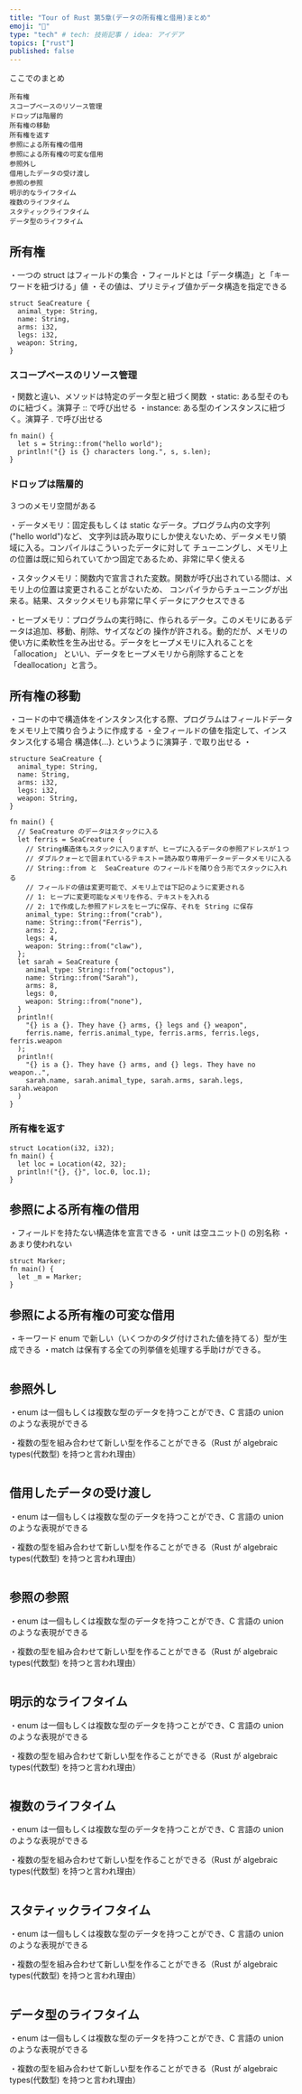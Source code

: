```yaml
---
title: "Tour of Rust 第5章(データの所有権と借用)まとめ"
emoji: "🐥"
type: "tech" # tech: 技術記事 / idea: アイデア
topics: ["rust"]
published: false
---
```


ここでのまとめ

```
所有権
スコープベースのリソース管理
ドロップは階層的
所有権の移動
所有権を返す
参照による所有権の借用
参照による所有権の可変な借用
参照外し
借用したデータの受け渡し
参照の参照
明示的なライフタイム
複数のライフタイム
スタティックライフタイム
データ型のライフタイム

```

## 所有権

・一つの struct はフィールドの集合
・フィールドとは「データ構造」と「キーワードを紐づける」値
・その値は、プリミティブ値かデータ構造を指定できる

```
struct SeaCreature {
  animal_type: String,
  name: String,
  arms: i32,
  legs: i32,
  weapon: String,
}
```

### スコープベースのリソース管理

・関数と違い、メソッドは特定のデータ型と紐づく関数
・static: ある型そのものに紐づく。演算子 :: で呼び出せる
・instance: ある型のインスタンスに紐づく。演算子 . で呼び出せる

```
fn main() {
  let s = String::from("hello world");
  println!("{} is {} characters long.", s, s.len);
}
```

### ドロップは階層的

３つのメモリ空間がある

・データメモリ：固定長もしくは static なデータ。プログラム内の文字列("hello world")など、
文字列は読み取りにしか使えないため、データメモリ領域に入る。コンパイルはこういったデータに対して
チューニングし、メモリ上の位置は既に知られていてかつ固定であるため、非常に早く使える

・スタックメモリ：関数内で宣言された変数。関数が呼び出されている間は、メモリ上の位置は変更されることがないため、
コンパイラからチューニングが出来る。結果、スタックメモリも非常に早くデータにアクセスできる

・ヒープメモリ：プログラムの実行時に、作られるデータ。このメモリにあるデータは追加、移動、削除、サイズなどの
操作が許される。動的だが、メモリの使い方に柔軟性を生み出せる。データをヒープメモリに入れることを「allocation」
といい、データをヒープメモリから削除することを「deallocation」と言う。

## 所有権の移動

・コードの中で構造体をインスタンス化する際、プログラムはフィールドデータをメモリ上で隣り合うように作成する
・全フィールドの値を指定して、インスタンス化する場合
構造体{...}.
というように演算子 . で取り出せる
・

```
structure SeaCreature {
  animal_type: String,
  name: String,
  arms: i32,
  legs: i32,
  weapon: String,
}

fn main() {
  // SeaCreature のデータはスタックに入る
  let ferris = SeaCreature {
    // String構造体もスタックに入りますが、ヒープに入るデータの参照アドレスが１つ
    // ダブルクォーとで囲まれているテキスト＝読み取り専用データ＝データメモリに入る
    // String::from と  SeaCreature のフィールドを隣り合う形でスタックに入れる
    // フィールドの値は変更可能で、メモリ上では下記のように変更される
    // 1: ヒープに変更可能なメモリを作る、テキストを入れる
    // 2: 1で作成した参照アドレスをヒープに保存、それを String に保存
    animal_type: String::from("crab"),
    name: String::from("Ferris"),
    arms: 2,
    legs: 4,
    weapon: String::from("claw"),
  };
  let sarah = SeaCreature {
    animal_type: String::from("octopus"),
    name: String::from("Sarah"),
    arms: 8,
    legs: 0,
    weapon: String::from("none"),
  }
  println!(
    "{} is a {}. They have {} arms, {} legs and {} weapon",
    ferris.name, ferris.animal_type, ferris.arms, ferris.legs, ferris.weapon
  );
  println!(
    "{} is a {}. They have {} arms, and {} legs. They have no weapon..",
    sarah.name, sarah.animal_type, sarah.arms, sarah.legs, sarah.weapon
  )
}
```

### 所有権を返す

```
struct Location(i32, i32);
fn main() {
  let loc = Location(42, 32);
  println!("{}, {}", loc.0, loc.1);
}
```

## 参照による所有権の借用

・フィールドを持たない構造体を宣言できる
・unit は空ユニット() の別名称
・あまり使われない

```
struct Marker;
fn main() {
  let _m = Marker;
}
```

## 参照による所有権の可変な借用

・キーワード enum で新しい（いくつかのタグ付けされた値を持てる）型が生成できる
・match は保有する全ての列挙値を処理する手助けができる。

```

```

## 参照外し

・enum は一個もしくは複数な型のデータを持つことができ、C 言語の union のような表現ができる

・複数の型を組み合わせて新しい型を作ることができる（Rust が algebraic types(代数型) を持つと言われ理由）

```

```

## 借用したデータの受け渡し

・enum は一個もしくは複数な型のデータを持つことができ、C 言語の union のような表現ができる

・複数の型を組み合わせて新しい型を作ることができる（Rust が algebraic types(代数型) を持つと言われ理由）

```

```

## 参照の参照

・enum は一個もしくは複数な型のデータを持つことができ、C 言語の union のような表現ができる

・複数の型を組み合わせて新しい型を作ることができる（Rust が algebraic types(代数型) を持つと言われ理由）

```

```

## 明示的なライフタイム

・enum は一個もしくは複数な型のデータを持つことができ、C 言語の union のような表現ができる

・複数の型を組み合わせて新しい型を作ることができる（Rust が algebraic types(代数型) を持つと言われ理由）

```

```

## 複数のライフタイム

・enum は一個もしくは複数な型のデータを持つことができ、C 言語の union のような表現ができる

・複数の型を組み合わせて新しい型を作ることができる（Rust が algebraic types(代数型) を持つと言われ理由）

```

```

## スタティックライフタイム

・enum は一個もしくは複数な型のデータを持つことができ、C 言語の union のような表現ができる

・複数の型を組み合わせて新しい型を作ることができる（Rust が algebraic types(代数型) を持つと言われ理由）

```

```

## データ型のライフタイム

・enum は一個もしくは複数な型のデータを持つことができ、C 言語の union のような表現ができる

・複数の型を組み合わせて新しい型を作ることができる（Rust が algebraic types(代数型) を持つと言われ理由）

```

```
